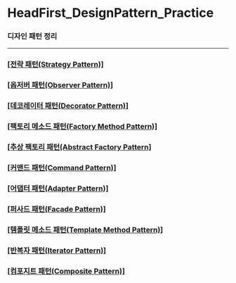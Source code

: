 # HeadFirst_DesignPattern_Practice

### 디자인 패턴 정리
----
### [[전략 패턴(Strategy Pattern)]](https://github.com/kmw10693/HeadFirst_DesignPattern_Practice/tree/main/description/Strategy.md) 
 
 ### [[옵저버 패턴(Observer Pattern)]](https://github.com/kmw10693/HeadFirst_DesignPattern_Practice/tree/main/description/Observer.md) 

 ### [[데코레이터 패턴(Decorator Pattern)]](https://github.com/kmw10693/HeadFirst_DesignPattern_Practice/tree/main/description/Decorator.md) 

 ### [[팩토리 메소드 패턴(Factory Method Pattern)]](https://github.com/kmw10693/HeadFirst_DesignPattern_Practice/tree/main/description/Factory_Method.md) 

### [[추상 팩토리 패턴(Abstract Factory Pattern]](https://github.com/kmw10693/HeadFirst_DesignPattern_Practice/tree/main/description/Abstract_Factory.md) 

 ### [[커맨드 패턴(Command Pattern)]](https://github.com/kmw10693/HeadFirst_DesignPattern_Practice/tree/main/description/Command.md) 

  ### [[어댑터 패턴(Adapter Pattern)]](https://github.com/kmw10693/HeadFirst_DesignPattern_Practice/tree/main/description/Adapter.md) 

  ### [[퍼사드 패턴(Facade Pattern)]](https://github.com/kmw10693/HeadFirst_DesignPattern_Practice/tree/main/description/Facade.md)
  
### [[템플릿 메소드 패턴(Template Method Pattern)]](https://github.com/kmw10693/HeadFirst_DesignPattern_Practice/tree/main/description/Template_Method.md)

### [[반복자 패턴(Iterator Pattern)]](https://github.com/kmw10693/HeadFirst_DesignPattern_Practice/tree/main/description/Iterator.md)

### [[컴포지트 패턴(Composite Pattern)]](https://github.com/kmw10693/HeadFirst_DesignPattern_Practice/tree/main/description/Composite.md)